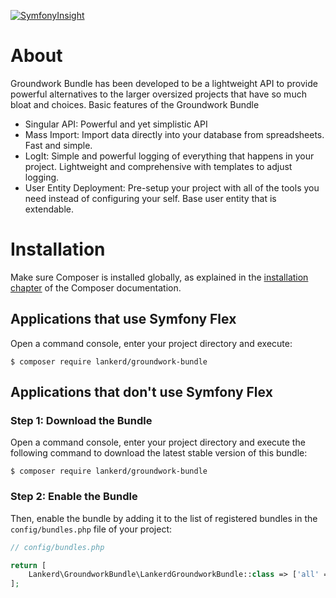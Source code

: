 
[![SymfonyInsight](https://insight.symfony.com/projects/0892be64-8bd2-4794-977b-dfb221e3fd2c/big.svg)](https://insight.symfony.com/projects/0892be64-8bd2-4794-977b-dfb221e3fd2c)

About
============
Groundwork Bundle has been developed to be a lightweight API to provide powerful alternatives to the larger oversized projects that have so much bloat and choices. Basic features of the Groundwork Bundle
- Singular API: Powerful and yet simplistic API 
- Mass Import: Import data directly into your database from spreadsheets. Fast and simple.
- LogIt: Simple and powerful logging of everything that happens in your project. Lightweight and comprehensive with templates to adjust logging.
- User Entity Deployment: Pre-setup your project with all of the tools you need instead of configuring your self. Base user entity that is extendable.

Installation
============

Make sure Composer is installed globally, as explained in the
[installation chapter](https://getcomposer.org/doc/00-intro.md)
of the Composer documentation.

Applications that use Symfony Flex
----------------------------------

Open a command console, enter your project directory and execute:

```console
$ composer require lankerd/groundwork-bundle
```

Applications that don't use Symfony Flex
----------------------------------------

### Step 1: Download the Bundle

Open a command console, enter your project directory and execute the
following command to download the latest stable version of this bundle:

```console
$ composer require lankerd/groundwork-bundle
```

### Step 2: Enable the Bundle

Then, enable the bundle by adding it to the list of registered bundles
in the `config/bundles.php` file of your project:

```php
// config/bundles.php

return [
    Lankerd\GroundworkBundle\LankerdGroundworkBundle::class => ['all' => true],
];
```
